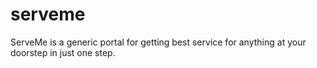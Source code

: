 # serveme
ServeMe is a generic portal for getting best service for anything at your doorstep in just one step. 
